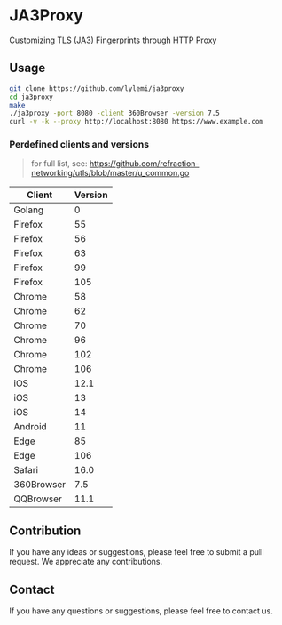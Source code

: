 # JA3Proxy

Customizing TLS (JA3) Fingerprints through HTTP Proxy

## Usage

```bash
git clone https://github.com/lylemi/ja3proxy
cd ja3proxy
make
./ja3proxy -port 8080 -client 360Browser -version 7.5
curl -v -k --proxy http://localhost:8080 https://www.example.com
```

### Perdefined clients and versions

> for full list, see: https://github.com/refraction-networking/utls/blob/master/u_common.go

| Client | Version |
| ------ | ------- |
| Golang | 0 |
| Firefox | 55 |
| Firefox | 56 |
| Firefox | 63 |
| Firefox | 99 |
| Firefox | 105 |
| Chrome | 58 |
| Chrome | 62 |
| Chrome | 70 |
| Chrome | 96 |
| Chrome | 102 |
| Chrome | 106 |
| iOS | 12.1 |
| iOS | 13 |
| iOS | 14 |
| Android | 11 |
| Edge | 85 |
| Edge | 106 |
| Safari | 16.0 |
| 360Browser | 7.5 |
| QQBrowser | 11.1 |

## Contribution

If you have any ideas or suggestions, please feel free to submit a pull request. We appreciate any contributions.

## Contact

If you have any questions or suggestions, please feel free to contact us.
